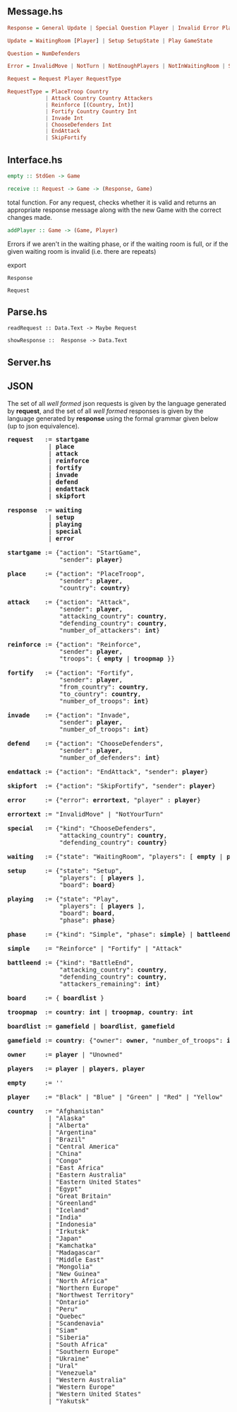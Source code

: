 
## Message.hs
```hs
Response = General Update | Special Question Player | Invalid Error Player
```
```hs
Update = WaitingRoom [Player] | Setup SetupState | Play GameState
```
```hs
Question = NumDefenders
```
```hs
Error = InvalidMove | NotTurn | NotEnoughPlayers | NotInWaitingRoom | SetupComplete | NotInSetup | NotInPlay
```

```hs
Request = Request Player RequestType
```

```hs
RequestType = PlaceTroop Country
            | Attack Country Country Attackers
            | Reinforce [(Country, Int)]
            | Fortify Country Country Int
            | Invade Int
            | ChooseDefenders Int
            | EndAttack
            | SkipFortify
```

## Interface.hs

```hs
empty :: StdGen -> Game
```

```hs
receive :: Request -> Game -> (Response, Game)
```
total function. For any request, checks whether it is valid and returns an
appropriate response message along with the new Game with the correct changes made.
```hs
addPlayer :: Game -> (Game, Player)
```
Errors if we aren't in the waiting phase, or if the waiting room is full, or if
the given waiting room is invalid (i.e. there are repeats)

export

```
Response
```

```
Request
```

## Parse.hs
```
readRequest :: Data.Text -> Maybe Request
```

```
showResponse ::  Response -> Data.Text
```

## Server.hs

## JSON
The set of all *well formed* json requests is given by the language generated by **request**, and the set of all *well formed* responses is given by the language generated by **response** using the formal grammar given below (up to json equivalence).

<pre>
<b>request</b>   := <b>startgame</b>
           | <b>place</b>
           | <b>attack</b>
           | <b>reinforce</b>
           | <b>fortify</b>
           | <b>invade</b>
           | <b>defend</b>
           | <b>endattack</b>
           | <b>skipfort</b>

<b>response</b>  := <b>waiting</b>
           | <b>setup</b>
           | <b>playing</b>
           | <b>special</b>
           | <b>error</b>

<b>startgame</b> := {"action": "StartGame",
              "sender": <b>player</b>}

<b>place</b>     := {"action": "PlaceTroop",
              "sender": <b>player</b>,
              "country": <b>country</b>}

<b>attack</b>    := {"action": "Attack",
              "sender": <b>player</b>,
              "attacking_country": <b>country</b>,
              "defending_country": <b>country</b>,
              "number_of_attackers": <b>int</b>}

<b>reinforce</b> := {"action": "Reinforce",
              "sender": <b>player</b>,
              "troops": { <b>empty</b> | <b>troopmap</b> }}

<b>fortify</b>   := {"action": "Fortify",
              "sender": <b>player</b>,
              "from_country": <b>country</b>,
              "to_country": <b>country</b>,
              "number_of_troops": <b>int</b>}

<b>invade</b>    := {"action": "Invade",
              "sender": <b>player</b>,
              "number_of_troops": <b>int</b>}

<b>defend</b>    := {"action": "ChooseDefenders",
              "sender": <b>player</b>,
              "number_of_defenders": <b>int</b>}

<b>endattack</b> := {"action": "EndAttack", "sender": <b>player</b>}

<b>skipfort</b>  := {"action": "SkipFortify", "sender": <b>player</b>}

<b>error</b>     := {"error": <b>errortext</b>, "player" : <b>player</b>}

<b>errortext</b> := "InvalidMove" | "NotYourTurn"

<b>special</b>   := {"kind": "ChooseDefenders",
              "attacking_country": <b>country</b>,
              "defending_country": <b>country</b>}

<b>waiting</b>   := {"state": "WaitingRoom", "players": [ <b>empty</b> | <b>players</b> ]}

<b>setup</b>     := {"state": "Setup",
              "players": [ <b>players</b> ],
              "board": <b>board</b>}

<b>playing</b>   := {"state": "Play",
              "players": [ <b>players</b> ],
              "board": <b>board</b>,
              "phase": <b>phase</b>}

<b>phase</b>     := {"kind": "Simple", "phase": <b>simple</b>} | <b>battleend</b>

<b>simple</b>    := "Reinforce" | "Fortify" | "Attack"

<b>battleend</b> := {"kind": "BattleEnd",
              "attacking_country": <b>country</b>,
              "defending_country": <b>country</b>,
              "attackers_remaining": <b>int</b>}

<b>board</b>     := { <b>boardlist</b> }

<b>troopmap</b>  := <b>country</b>: <b>int</b> | <b>troopmap</b>, <b>country</b>: <b>int</b>

<b>boardlist</b> := <b>gamefield</b> | <b>boardlist</b>, <b>gamefield</b>

<b>gamefield</b> := <b>country</b>: {"owner": <b>owner</b>, "number_of_troops": <b>int</b>}

<b>owner</b>     := <b>player</b> | "Unowned"

<b>players</b>   := <b>player</b> | <b>players</b>, <b>player</b>

<b>empty</b>     := ''

<b>player</b>    := "Black" | "Blue" | "Green" | "Red" | "Yellow"

<b>country</b>   := "Afghanistan"
           | "Alaska"
           | "Alberta"
           | "Argentina"
           | "Brazil"
           | "Central America"
           | "China"
           | "Congo"
           | "East Africa"
           | "Eastern Australia"
           | "Eastern United States"
           | "Egypt"
           | "Great Britain"
           | "Greenland"
           | "Iceland"
           | "India"
           | "Indonesia"
           | "Irkutsk"
           | "Japan"
           | "Kamchatka"
           | "Madagascar"
           | "Middle East"
           | "Mongolia"
           | "New Guinea"
           | "North Africa"
           | "Northern Europe"
           | "Northwest Territory"
           | "Ontario"
           | "Peru"
           | "Quebec"
           | "Scandenavia"
           | "Siam"
           | "Siberia"
           | "South Africa"
           | "Southern Europe"
           | "Ukraine"
           | "Ural"
           | "Venezuela"
           | "Western Australia"
           | "Western Europe"
           | "Western United States"
           | "Yakutsk"
</pre>
